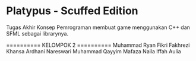 # Platypus - Scuffed Edition
Tugas Akhir Konsep Pemrograman membuat game menggunakan C++ dan SFML sebagai librarynya.

========== KELOMPOK 2 ========== 
Muhammad Ryan Fikri Fakhrezi
Khansa Ardhani Nareswari
Muhammad Qayyim Mafaza
Naila Iffah Aulia
